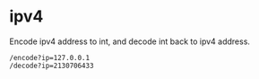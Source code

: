 # ipv4

Encode ipv4 address to int, and decode int back to ipv4 address.

```
/encode?ip=127.0.0.1
/decode?ip=2130706433
```
